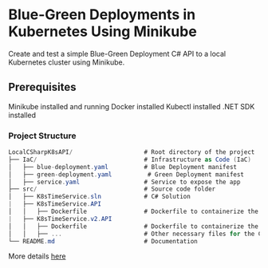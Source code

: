 # Blue-Green Deployments in Kubernetes Using Minikube

Create and test a simple Blue-Green Deployment C# API to a local Kubernetes cluster using Minikube.

## Prerequisites

Minikube installed and running
Docker installed
Kubectl installed
.NET SDK installed

### Project Structure

```c#
LocalCSharpK8sAPI/                    # Root directory of the project
├── IaC/                              # Infrastructure as Code (IaC)
│   ├── blue-deployment.yaml          # Blue Deployment manifest
│   ├── green-deployment.yaml          # Green Deployment manifest
│   ├── service.yaml                  # Service to expose the app
├── src/                              # Source code folder
│   ├── K8sTimeService.sln            # C# Solution
|   ├── K8sTimeService.API
│   │   ├── Dockerfile                # Dockerfile to containerize the C# v1 App
|   ├── K8sTimeService.v2.API
│   │   ├── Dockerfile                # Dockerfile to containerize the C# v2 App API
│   │   ├── ...                       # Other necessary files for the C# project (e.g., Startup.cs, Properties, etc.)
└── README.md                         # Documentation

```

More details <a href="https://readme.com/" target="_blank">here</a>

